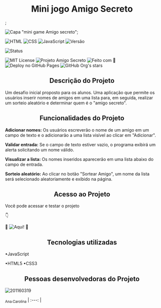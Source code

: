 <h1 align="center"> Mini jogo Amigo Secreto </h1>;

![Capa "mini game Amigo secreto"](https://github.com/user-attachments/assets/b8859e26-2935-420b-ad9b-0cbac1f90062);

![HTML](https://img.shields.io/badge/HTML5-E34F26?style=for-the-badge&logo=html5&logoColor=) ![CSS](https://img.shields.io/badge/CSS3-1572B6?style=for-the-badge&logo=css3&logoColor=white) ![JavaScript](https://img.shields.io/badge/JavaScript-F7DF1E?style=for-the-badge&logo=javascript&logoColor=black) ![Versão](https://img.shields.io/badge/Versão-1.0-blue?style=for-the-badge)  


![Status](https://img.shields.io/badge/Status-concluido-brightgreen)

![MIT License](https://img.shields.io/badge/License-MIT-green?style=for-the-badge) ![Projeto Amigo Secreto](https://img.shields.io/badge/Projeto-Amigo%20Secreto-orange?style=for-the-badge) ![Feito com 💖](https://img.shields.io/badge/Feito%20com-%F0%9F%92%96-pink?style=for-the-badge)  
![Deploy no GitHub Pages](https://img.shields.io/badge/Deploy-GitHub%20Pages-black?style=for-the-badge&logo=github) ![GitHub Org's stars](https://img.shields.io/github/stars/menu-pMourAna/AmigoSecretoGame?style=social)

<h2 align="center"> Descrição do Projeto </h2>
<p>Um desafio inicial proposto para os alunos. Uma aplicação que permite os usuários inserir nomes de amigos em uma lista para, em seguida, realizar um sorteio aleatório e determinar quem é o "amigo secreto". </p>

<h2 align="center"> Funcionalidades do Projeto </h2>
<p><strong>Adicionar nomes:</strong> Os usuários escreverão o nome de um amigo em um campo de texto e o adicionarão a uma lista visível ao clicar em "Adicionar".

<strong>Validar entrada:</strong> Se o campo de texto estiver vazio, o programa exibirá um alerta solicitando um nome válido.

<strong>Visualizar a lista:</strong> Os nomes inseridos aparecerão em uma lista abaixo do campo de entrada.

<strong>Sorteio aleatório:</strong> Ao clicar no botão "Sortear Amigo", um nome da lista será selecionado aleatoriamente e exibido na página.</p>

<h2 align="center"> Acesso ao Projeto </h2>
<p>Você pode acessar e testar o projeto</p>👇

🌟  ![Aqui!](https://amigo-secreto-game.vercel.app) 🌟

<h2 align="center"> Tecnologias utilizadas </h2>
•JavaScript

•HTML5
•CSS3
<h2 align="center"> Pessoas desenvolvedoras do Projeto </h2>

![201160319](https://github.com/user-attachments/assets/151ff4ee-c46a-4760-8648-7465af1ce0d2) 

[<sub align="center">Ana Carolina</sub>](https://github.com/pMourAna) 
| :---: | 









